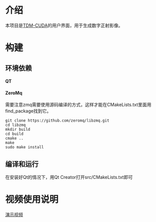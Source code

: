 # 介绍

本项目是[TDM-CUDA](https://github.com/shulingWarm/TDM-CUDA)的用户界面，用于生成数字正射影像。

# 构建

## 环境依赖

#### QT

#### ZeroMq

需要注意zmq需要使用源码编译的方式，这样才能在CMakeLists.txt里面用find_package找到它。

```shell
git clone https://github.com/zeromq/libzmq.git
cd libzmq
mkdir build
cd build
cmake ..
make
sudo make install
```

## 编译和运行

在安装好Qt的情况下，用Qt Creator打开src/CMakeLists.txt即可

# 视频使用说明
[演示视频](https://www.bilibili.com/video/BV1xz4y1q7iG)

